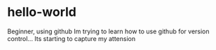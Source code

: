 # hello-world
Beginner, using github
Im trying to learn how to use github for version control...
Its starting to capture my attension
